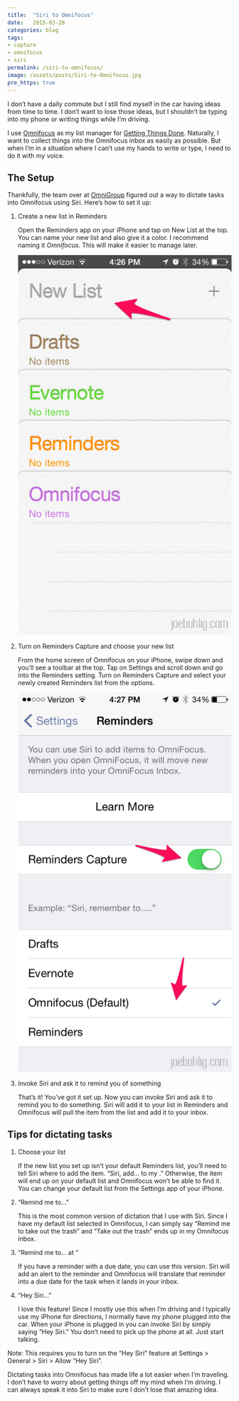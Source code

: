 ```yaml
---
title:  "Siri to Omnifocus"
date:   2015-03-20
categories: blog
tags:
- capture
- omnifocus
- siri
permalink: /siri-to-omnifocus/
image: /assets/posts/Siri-to-Omnifocus.jpg
pre_https: true
---
```


I don’t have a daily commute but I still find myself in the car having ideas from time to time. I don’t want to lose those ideas, but I shouldn’t be typing into my phone or writing things while I’m driving.

<!--more-->

I use [Omnifocus](http://joebuhlig.com/omnifocus-setup-workflow/) as my list manager for [Getting Things Done](http://joebuhlig.com/getting-things-done-introduction/). Naturally, I want to collect things into the Omnifocus inbox as easily as possible. But when I’m in a situation where I can’t use my hands to write or type, I need to do it with my voice.

## The Setup

Thankfully, the team over at [OmniGroup](http://www.omnigroup.com) figured out a way to dictate tasks into Omnifocus using Siri. Here’s how to set it up:

1.  Create a new list in Reminders

    Open the Reminders app on your iPhone and tap on New List at the top. You can name your new list and also give it a color. I recommend naming it _Omnifocus_. This will make it easier to manage later.

    <img class="center-image post-image-small" src="/assets/posts_extra/NewRemindersList.jpg" />

2.  Turn on Reminders Capture and choose your new list

    From the home screen of Omnifocus on your iPhone, swipe down and you’ll see a toolbar at the top. Tap on Settings and scroll down and go into the Reminders setting. Turn on Reminders Capture and select your newly created Reminders list from the options.

    <img class="center-image post-image-small" src="/assets/posts_extra/RemindersCapture.jpg" />
    
3.  Invoke Siri and ask it to remind you of something

    That’s it! You’ve got it set up. Now you can invoke Siri and ask it to remind you to do something. Siri will add it to your list in Reminders and Omnifocus will pull the item from the list and add it to your inbox.

## Tips for dictating tasks

1.  Choose your list

    If the new list you set up isn’t your default Reminders list, you’ll need to tell Siri where to add the item. “Siri, add… to my <yourlist>.” Otherwise, the item will end up on your default list and Omnifocus won’t be able to find it. You can change your default list from the Settings app of your iPhone.</yourlist>

2.  “Remind me to…”

    This is the most common version of dictation that I use with Siri. Since I have my default list selected in Omnifocus, I can simply say “Remind me to take out the trash” and “Take out the trash” ends up in my Omnifocus inbox.

3.  “Remind me to… at <date time="">”</date>

    If you have a reminder with a due date, you can use this version. Siri will add an alert to the reminder and Omnifocus will translate that reminder into a due date for the task when it lands in your inbox.

4.  “Hey Siri…”

    I love this feature! Since I mostly use this when I’m driving and I typically use my iPhone for directions, I normally have my phone plugged into the car. When your iPhone is plugged in you can invoke Siri by simply saying “Hey Siri.” You don’t need to pick up the phone at all. Just start talking.

Note: This requires you to turn on the “Hey Siri” feature at Settings > General > Siri > Allow “Hey Siri”.

Dictating tasks into Omnifocus has made life a lot easier when I’m traveling. I don’t have to worry about getting things off my mind when I’m driving. I can always speak it into Siri to make sure I don’t lose that amazing idea.